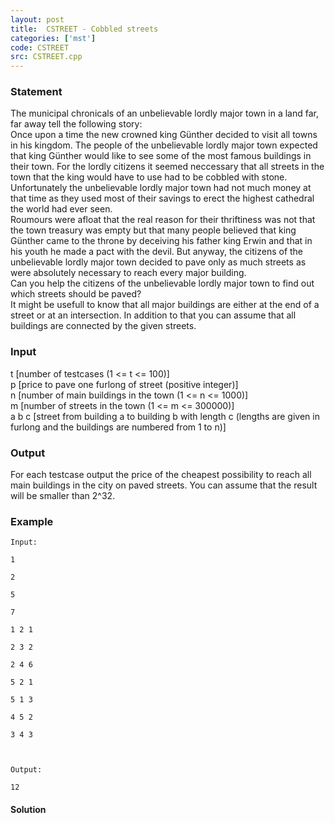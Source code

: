 ```yaml
---
layout: post
title:  CSTREET - Cobbled streets
categories: ['mst']
code: CSTREET
src: CSTREET.cpp
---
```


### **Statement**

The municipal chronicals of an unbelievable lordly major town in a land far,
far away tell the following story:  
Once upon a time the new crowned king Günther decided to visit all towns in
his kingdom. The people of the unbelievable lordly major town expected that
king Günther would like to see some of the most famous buildings in their
town. For the lordly citizens it seemed neccessary that all streets in the
town that the king would have to use had to be cobbled with stone.
Unfortunately the unbelievable lordly major town had not much money at that
time as they used most of their savings to erect the highest cathedral the
world had ever seen.  
Roumours were afloat that the real reason for their thriftiness was not that
the town treasury was empty but that many people believed that king Günther
came to the throne by deceiving his father king Erwin and that in his youth he
made a pact with the devil. But anyway, the citizens of the unbelievable
lordly major town decided to pave only as much streets as were absolutely
necessary to reach every major building.  
Can you help the citizens of the unbelievable lordly major town to find out
which streets should be paved?  
It might be usefull to know that all major buildings are either at the end of
a street or at an intersection. In addition to that you can assume that all
buildings are connected by the given streets.

### Input

t [number of testcases (1 <= t <= 100)]  
p [price to pave one furlong of street (positive integer)]  
n [number of main buildings in the town (1 <= n <= 1000)]  
m [number of streets in the town (1 <= m <= 300000)]  
a b c [street from building a to building b with length c (lengths are given
in furlong and the buildings are numbered from 1 to n)]

### Output

For each testcase output the price of the cheapest possibility to reach all
main buildings in the city on paved streets. You can assume that the result
will be smaller than 2^32.

### Example

    
    
    Input:
    1
    2
    5
    7
    1 2 1
    2 3 2
    2 4 6
    5 2 1
    5 1 3
    4 5 2
    3 4 3
    
    Output:
    12
    



#### **Solution**



